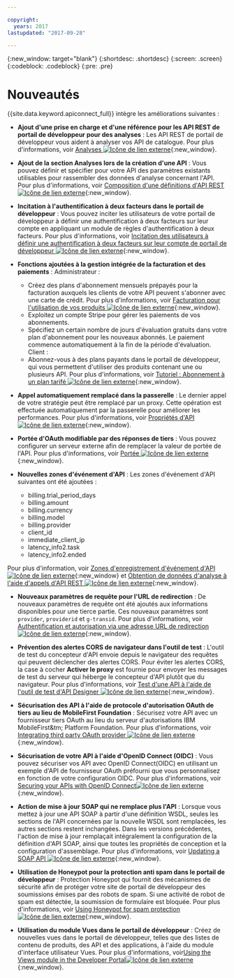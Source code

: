 ```yaml
---

copyright:
  years: 2017
lastupdated: "2017-09-28"

---
```


{:new_window: target="blank"}
{:shortdesc: .shortdesc}
{:screen: .screen}
{:codeblock: .codeblock}
{:pre: .pre}

# Nouveautés

{{site.data.keyword.apiconnect_full}} intègre les améliorations suivantes :

- **Ajout d'une prise en charge et d'une référence pour les API REST de portail de développeur pour des analyses** : Les API REST de portail de développeur vous aident à analyser vos API de catalogue. Pour plus d'informations, voir [Analyses ![Icône de lien externe](../../icons/launch-glyph.svg "Icône de lien externe")](https://www.ibm.com/support/knowledgecenter/en/SSFS6T/com.ibm.apic.apirest.doc/analytics.html){:new_window}.

- **Ajout de la section Analyses lors de la création d'une API** : Vous pouvez définir et spécifier pour votre API des paramètres existants utilisables pour rassembler des données d'analyse concernant l'API. Pour plus d'informations, voir [Composition d'une définitions d'API REST![Icône de lien externe](../../icons/launch-glyph.svg "Icône de lien externe")](https://www.ibm.com/support/knowledgecenter/en/SSFS6T/com.ibm.apic.toolkit.doc/task_apionprem_creating_apis.html){:new_window}.

- **Incitation à l'authentification à deux facteurs dans le portail de développeur** : Vous pouvez inciter les utilisateurs de votre portail de développeur à définir une authentification à deux facteurs sur leur compte en appliquant un module de règles d'authentification à deux facteurs. Pour plus d'informations, voir [Incitation des utilisateurs à définir une authentification à deux facteurs sur leur compte de portail de développeur ![Icône de lien externe](../../icons/launch-glyph.svg "Icône de lien externe")](https://www.ibm.com/support/knowledgecenter/en/SSFS6T/com.ibm.apic.devportal.doc/tapim_portal_two_factor_auth_enforce.html){:new_window}.

- **Fonctions ajoutées à la gestion intégrée de la facturation et des paiements** :  Administrateur :
	* Créez des plans d'abonnement mensuels prépayés pour la facturation auxquels les clients
de votre API peuvent s'abonner avec une carte de crédit. Pour plus d'informations, voir [Facturation pour l'utilisation de vos produits ![Icône de lien externe](../../icons/launch-glyph.svg "Icône de lien externe")](https://www.ibm.com/support/knowledgecenter/en/SSFS6T/com.ibm.apic.apionprem.doc/capim_product_billing.html){:new_window}.
	* Exploitez un compte Stripe pour gérer les paiements de vos abonnements.
	* Spécifiez un certain nombre de jours d'évaluation gratuits dans votre plan d'abonnement pour les nouveaux abonnés. Le paiement commence automatiquement à la fin de la période d'évaluation.
	Client :
	* Abonnez-vous à des plans payants dans le portail de développeur, qui vous permettent d'utiliser des produits contenant une ou plusieurs API. Pour plus d'informations, voir [Tutoriel : Abonnement à un plan tarifé ![Icône de lien externe](../../icons/launch-glyph.svg "Icône de lien externe")](https://www.ibm.com/support/knowledgecenter/en/SSFS6T/com.ibm.apic.devportal.doc/tutorial_portal_sub_paid_plan.html){:new_window}.

- **Appel automatiquement remplacé dans la passerelle** : Le dernier appel de votre stratégie peut être remplacé par un proxy. Cette opération est effectuée automatiquement par la passerelle pour améliorer les performances. Pour plus d'informations, voir [Propriétés d'API ![Icône de lien externe](../../icons/launch-glyph.svg "Icône de lien externe")](https://www.ibm.com/support/knowledgecenter/en/SSFS6T/com.ibm.apic.toolkit.doc/configuration_props.html){:new_window}.

- **Portée d'OAuth modifiable par des réponses de tiers** : Vous pouvez configurer un serveur externe afin de remplacer la valeur de portée de l'API. Pour plus d'informations, voir [Portée ![Icône de lien externe](../../icons/launch-glyph.svg "Icône de lien externe")](https://www.ibm.com/support/knowledgecenter/en/SSFS6T/com.ibm.apic.toolkit.doc/con_oauth_scope.html){:new_window}.

- **Nouvelles zones d'événement d'API** : Les zones d'événement d'API suivantes ont été ajoutées :
    * billing.trial_period_days
	* billing.amount
	* billing.currency
	* billing.model
	* billing.provider
	* client_id
	* immediate_client_ip
	* latency_info2.task
	* latency_info2.ended

Pour plus d'information, voir [Zones d'enregistrement d'événement d'API ![Icône de lien externe](../../icons/launch-glyph.svg "Icône de lien externe")](https://www.ibm.com/support/knowledgecenter/en/SSFS6T/com.ibm.apic.apionprem.doc/rapim_analytics_apieventrecordfields.html){:new_window} et [Obtention de données d'analyse à l'aide d'appels d'API REST ![Icône de lien externe](../../icons/launch-glyph.svg "Icône de lien externe")](https://www.ibm.com/support/knowledgecenter/en/SSFS6T/com.ibm.apic.apionprem.doc/tapim_exportanalytics_api_calls.html){:new_window}.

- **Nouveaux paramètres de requête pour l'URL de redirection** : De nouveaux paramètres de requête ont été ajoutés aux informations disponibles pour une tierce partie. Ces nouveaux paramètres sont <code>provider</code>, <code>providerid</code> et
<code>g-transid</code>. Pour plus d'informations, voir [Authentification et autorisation via une adresse URL de redirection ![Icône de lien externe](../../icons/launch-glyph.svg "Icône de lien externe")](https://www.ibm.com/support/knowledgecenter/en/SSFS6T/com.ibm.apic.toolkit.doc/task_apionprem_redirect_form_.html){:new_window}.

- **Prévention des alertes CORS de navigateur dans l'outil de test** : L'outil de test du concepteur d'API envoie depuis le navigateur des requêtes qui peuvent déclencher des alertes CORS. Pour éviter les alertes CORS, la case à cocher
**Activer le proxy** est fournie pour envoyer les messages de test du serveur qui héberge le concepteur d'API plutôt que du navigateur. Pour plus d'informations, voir [Test d'une API à l'aide de l'outil de test d'API Designer ![Icône de lien externe](../../icons/launch-glyph.svg "Icône de lien externe")](https://www.ibm.com/support/knowledgecenter/en/SSFS6T/com.ibm.apic.toolkit.doc/task_toolkit_testing.html){:new_window}.

- **Sécurisation des API à l'aide de protocole d'autorisation OAuth de tiers au lieu de MobileFirst Foundation** : Sécurisez votre API avec un fournisseur tiers OAuth au lieu du serveur d'autorisations IBM MobileFirst&tm; Platform Foundation. Pour plus d'informations, voir [Integrating third party OAuth provider ![Icône de lien externe](../../icons/launch-glyph.svg "Icône de lien externe")](https://www.ibm.com/support/knowledgecenter/en/SSFS6T/com.ibm.apic.toolkit.doc/con_oauth_introspection.html){:new_window}.

- **Sécurisation de votre API à l'aide d'OpenID Connect (OIDC)** : Vous pouvez sécuriser vos API avec OpenID Connect(OIDC) en utilisant un exemple d'API de fournisseur OAuth préfourni que vous personnalisez en fonction de votre configuration OIDC. Pour
plus d'informations, voir [Securing your APIs with OpenID Connect![Icône de lien externe](../../icons/launch-glyph.svg "Icône de lien externe")](https://www.ibm.com/support/knowledgecenter/en/SSFS6T/com.ibm.apic.toolkit.doc/tapic_sec_api_config_oidc.html){:new_window}.

- **Action de mise à jour SOAP qui ne remplace plus l'API** : Lorsque vous mettez à jour une API SOAP à partir d'une définition WSDL, seules les sections de l'API concernées par la nouvelle WSDL sont remplacées, les autres sections restent inchangées. Dans les versions précédentes, l'action de
mise à jour remplaçait intégralement la configuration de la définition d'API SOAP, ainsi
que toutes les propriétés de conception et la configuration d'assemblage. Pour plus d'informations, voir [Updating a SOAP API ![Icône de lien externe](../../icons/launch-glyph.svg "Icône de lien externe")](https://www.ibm.com/support/knowledgecenter/en/SSFS6T/com.ibm.apic.apionprem.doc/tapic_soap_update.html){:new_window}.

- **Utilisation de Honeypot pour la protection anti spam dans le portail de développeur** : Protection Honeypot qui fournit des mécanismes de sécurité afin de protéger votre site de portail de développeur des soumissions émises par des robots de spam. Si
une activité de robot de spam est détectée, la soumission de formulaire est bloquée. Pour plus d'informations, voir [Using Honeypot for spam protection ![Icône de lien externe](../../icons/launch-glyph.svg "Icône de lien externe")](https://www.ibm.com/support/knowledgecenter/en/SSFS6T/com.ibm.apic.devportal.doc/tapic_portal_honeypot.html){:new_window}.

- **Utilisation du module Vues dans le portail de développeur** : Créez de nouvelles vues dans le portail de développeur, telles que des listes de contenu de produits, des API et des applications, à l'aide du module d'interface utilisateur Vues. Pour plus d'informations, voir[Using the Views module in the Developer Portal![Icône de lien externe](../../icons/launch-glyph.svg "Icône de lien externe")](https://www.ibm.com/support/knowledgecenter/en/SSFS6T/com.ibm.apic.devportal.doc/capic_portal_views.html){:new_window}.
